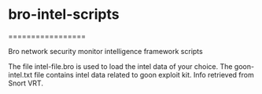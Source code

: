 <h1>bro-intel-scripts</h1>
=================

Bro network security monitor intelligence framework scripts

The file intel-file.bro is used to load the intel data of your choice. The goon-intel.txt file contains intel
data related to goon exploit kit. Info retrieved from Snort VRT.




